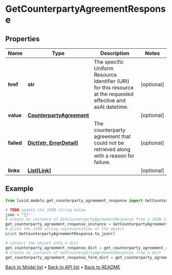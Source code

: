 # GetCounterpartyAgreementResponse


## Properties
Name | Type | Description | Notes
------------ | ------------- | ------------- | -------------
**href** | **str** | The specific Uniform Resource Identifier (URI) for this resource at the requested effective and asAt datetime. | [optional] 
**value** | [**CounterpartyAgreement**](CounterpartyAgreement.md) |  | [optional] 
**failed** | [**Dict[str, ErrorDetail]**](ErrorDetail.md) | The counterparty agreement that could not be retrieved along with a reason for failure. | [optional] 
**links** | [**List[Link]**](Link.md) |  | [optional] 

## Example

```python
from lusid.models.get_counterparty_agreement_response import GetCounterpartyAgreementResponse

# TODO update the JSON string below
json = "{}"
# create an instance of GetCounterpartyAgreementResponse from a JSON string
get_counterparty_agreement_response_instance = GetCounterpartyAgreementResponse.from_json(json)
# print the JSON string representation of the object
print GetCounterpartyAgreementResponse.to_json()

# convert the object into a dict
get_counterparty_agreement_response_dict = get_counterparty_agreement_response_instance.to_dict()
# create an instance of GetCounterpartyAgreementResponse from a dict
get_counterparty_agreement_response_form_dict = get_counterparty_agreement_response.from_dict(get_counterparty_agreement_response_dict)
```
[Back to Model list](../README.md#documentation-for-models) &#8226; [Back to API list](../README.md#documentation-for-api-endpoints) &#8226; [Back to README](../README.md)


